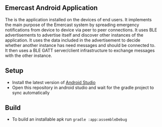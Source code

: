## Emercast Android Application

The is the application installed on the devices of end users. 
It implements the main purpose of the Emercast system by spreading emergency notifications from device to device via peer to peer connections. 
It uses BLE advertisements to advertise itself and discover other instances of the application.
It uses the data included in the advertisement to decide whether another instance has need messages and should be connected to.
It then uses a BLE GATT server/client infrastructure to exchange messages with the other instance.

## Setup

- Install the latest version of [Android Studio](https://developer.android.com/studio)
- Open this repository in android studio and wait for the gradle project to sync automatically

## Build

- To build an installable apk run ```gradle :app:assembleDebug```
